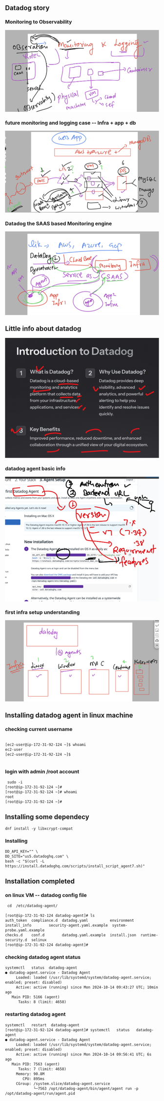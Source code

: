 ## Datadog story 

### Monitoring to Observability 

<img src="obs1.png">

### future monitoring and logging case -- Infra + app + db 

<img src="db1.png">

### Datadog the SAAS based Monitoring engine 

<img src="datadog1.png">

## Little info about datadog 

<img src="data2.png">

### datadog agent basic info 

<img src="data3.png">

### first infra setup understanding 

<img src="data4.png">

## Installing datadog agent in linux machine 

### checking current username 

```
 
[ec2-user@ip-172-31-92-124 ~]$ whoami
ec2-user
[ec2-user@ip-172-31-92-124 ~]$ 


```

### login with admin /root account 

```
 sudo -i 
[root@ip-172-31-92-124 ~]# 
[root@ip-172-31-92-124 ~]# whoami 
root
[root@ip-172-31-92-124 ~]# 

```

## Installing some dependecy 

```
dnf install -y libxcrypt-compat

```

### Installing 

```
DD_API_KEY="" \
DD_SITE="us5.datadoghq.com" \
bash -c "$(curl -L https://install.datadoghq.com/scripts/install_script_agent7.sh)"

```

## Installation completed

### on linux VM -- datadog config file 

```
 cd  /etc/datadog-agent/

[root@ip-172-31-92-124 datadog-agent]# ls
auth_token  compliance.d  datadog.yaml          environment   install_info        security-agent.yaml.example  system-probe.yaml.example
checks.d    conf.d        datadog.yaml.example  install.json  runtime-security.d  selinux
[root@ip-172-31-92-124 datadog-agent]# 

```

### checking datadog agent  status 

```
systemctl   status  datadog-agent
● datadog-agent.service - Datadog Agent
     Loaded: loaded (/usr/lib/systemd/system/datadog-agent.service; enabled; preset: disabled)
     Active: active (running) since Mon 2024-10-14 09:43:27 UTC; 10min ago
   Main PID: 5166 (agent)
      Tasks: 8 (limit: 4658)

```

### restarting datadog agent 

```
systemctl   restart  datadog-agent
[root@ip-172-31-92-124 datadog-agent]# systemctl   status   datadog-agent
● datadog-agent.service - Datadog Agent
     Loaded: loaded (/usr/lib/systemd/system/datadog-agent.service; enabled; preset: disabled)
     Active: active (running) since Mon 2024-10-14 09:56:41 UTC; 6s ago
   Main PID: 7563 (agent)
      Tasks: 7 (limit: 4658)
     Memory: 90.8M
        CPU: 895ms
     CGroup: /system.slice/datadog-agent.service
             └─7563 /opt/datadog-agent/bin/agent/agent run -p /opt/datadog-agent/run/agent.pid

```


